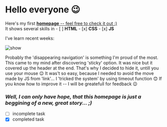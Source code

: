 # Hello everyone 😉

Here's my first [**homepage** -- feel free to check it out :)](https://woytekmig.github.io/homepage/)\
It shows several skills in - [ ] **HTML**  - [x] **CSS**  - [x] **JS**

I've learn recent weeks:

![show](images/homepageShow.gif)

Probably the 'disappearing navigation' is something I'm proud of the most. This came to my mind after discovering 'sticky' option. It was nice but it covered up the header at the end. That's why I decided to hide it, untill you use your mouse 😉 It was't so easy, because I needed to avoid the move made by JS from 'link'... I 'tricked the system' by using timeout function 😊 If you know how to improve it -- I will be greatefull for feedback 😉

### _Well, I can only have hope, that this homepage is just a beggining of a new, great story... ;)_

- [ ] incomplete task
- [x] completed task
